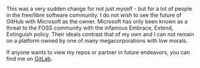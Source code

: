 This was a very sudden change for not just myself - but for a lot of people in the free/libre software community. I do not wish to see the future of GitHub with Microsoft as the owner. Microsoft has only been known as a threat to the FOSS community with the infamous Embrace, Extend, Extinguish policy. Their ideals contrast that of my own and I can not remain on a platform owned by one of many megacorporations with low morals.

If anyone wants to view my repos or partner in future endeavors, you can find me on [GitLab](https://gitlab.com/caton101).
